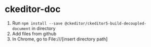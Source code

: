 # ckeditor-doc

1. Run ```npm install --save @ckeditor/ckeditor5-build-decoupled-document``` in directory
2. Add files from github
3. In Chrome, go to File:///[insert directory path]
